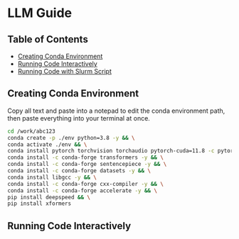 # LLM Guide

## Table of Contents

- [Creating Conda Environment](#)
- [Running Code Interactively](#installation)
- [Running Code with Slurm Script](#run-training-job-with-slurm-script)


## Creating Conda Environment
Copy all text and paste into a notepad to edit the conda environment path, then paste everything into your terminal at once.
```bash
cd /work/abc123
conda create -p ./env python=3.8 -y && \
conda activate ./env && \
conda install pytorch torchvision torchaudio pytorch-cuda=11.8 -c pytorch -c nvidia -y && \
conda install -c conda-forge transformers -y && \
conda install -c conda-forge sentencepiece -y && \
conda install -c conda-forge datasets -y && \
conda install libgcc -y && \
conda install -c conda-forge cxx-compiler -y && \
conda install -c conda-forge accelerate -y && \
pip install deepspeed && \
pip install xformers
```

## Running Code Interactively



